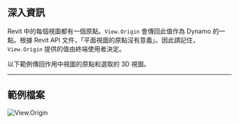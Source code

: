 ## 深入資訊
Revit 中的每個視圖都有一個原點。`View.Origin` 會傳回此值作為 Dynamo 的一點。根據 Revit API 文件，「平面視圖的原點沒有意義」。因此請記住，`View.Origin` 提供的值由終端使用者決定。

以下範例傳回作用中視圖的原點和選取的 3D 視圖。
___
## 範例檔案

![View.Origin](./Revit.Elements.Views.View.Origin_img.jpg)

